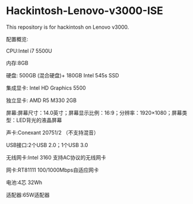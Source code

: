 

# Hackintosh-Lenovo-v3000-ISE
    
This repository is for hackintosh on Lenovo v3000.

配置概览:


CPU:Intel i7 5500U

内存:8GB

硬盘: 500GB (混合硬盘)+ 180GB Intel 545s SSD

集成显卡: Intel HD Graphics 5500

独立显卡: AMD R5 M330 2GB

屏幕:屏幕尺寸：14.0英寸；屏幕显示比例：16:9；分辨率：1920×1080；屏幕类型：LED背光的液晶屏幕

声卡:Conexant 20751/2 （不支持混音）

USB接口:2个USB 2.0；1个USB 3.0

无线网卡:Intel 3160 支持AC协议的无线网卡

网卡:RT81111 100/1000Mbps自适应网卡

电池:4芯 32Wh

适配器:65W适配器


